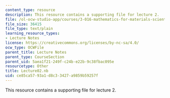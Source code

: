 ```yaml
---
content_type: resource
description: This resource contains a supporting file for lecture 2.
file: /ol-ocw-studio-app/courses/3-016-mathematics-for-materials-scientists-and-engineers-fall-2005/ce85ca5793a1d8c33427a9859b59257f_Lecture02.nb
file_size: 36415
file_type: text/plain
learning_resource_types:
- Lecture Notes
license: https://creativecommons.org/licenses/by-nc-sa/4.0/
ocw_type: OCWFile
parent_title: Lecture Notes
parent_type: CourseSection
parent_uid: 5aea1f21-249f-c24b-e22b-9c38fbac095e
resourcetype: Other
title: Lecture02.nb
uid: ce85ca57-93a1-d8c3-3427-a9859b59257f
---
```

This resource contains a supporting file for lecture 2.